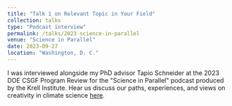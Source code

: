 ```yaml
---
title: "Talk 1 on Relevant Topic in Your Field"
collection: talks
type: "Podcast interview"
permalink: /talks/2023-science-in-parallel
venue: "Science in Parallel"
date: 2023-09-27
location: "Washington, D. C."
---
```


I was interviewed alongside my PhD advisor Tapio Schneider at the 2023 DOE CSGF Program Review for the "Science in Parallel" podcast produced by the Krell Institute. Hear us discuss our paths, experiences, and views on creativity in climate science [here](https://scienceinparallel.libsyn.com/season-4-episode-1-climate-modeling).
